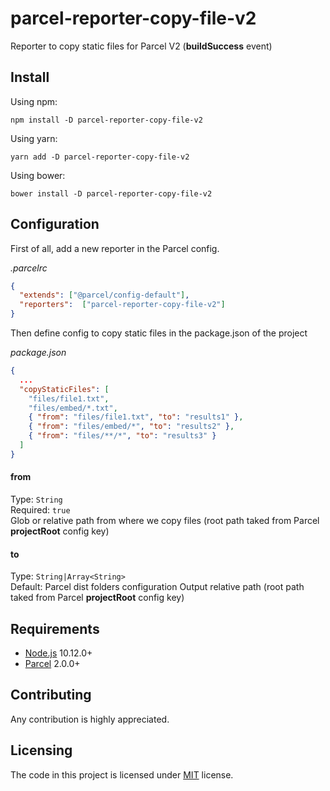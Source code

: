 # parcel-reporter-copy-file-v2

Reporter to copy static files for Parcel V2 (**buildSuccess** event)

## Install

Using npm:
```shell
npm install -D parcel-reporter-copy-file-v2
```
Using yarn:
```shell
yarn add -D parcel-reporter-copy-file-v2
```
Using bower:
```shell
bower install -D parcel-reporter-copy-file-v2
```

## Configuration

First of all, add a new reporter in the Parcel config.

*.parcelrc*
```json
{
  "extends": ["@parcel/config-default"],
  "reporters":  ["parcel-reporter-copy-file-v2"]
}
```
Then define config to copy static files in the package.json of the project

*package.json*
```json
{
  ...
  "copyStaticFiles": [
    "files/file1.txt",
    "files/embed/*.txt",
    { "from": "files/file1.txt", "to": "results1" },
    { "from": "files/embed/*", "to": "results2" },
    { "from": "files/**/*", "to": "results3" }
  ]
}
```

#### from
Type: `String`  
Required: `true`  
Glob or relative path from where we copy files (root path taked from Parcel **projectRoot** config key)

#### to
Type: `String|Array<String>`  
Default: Parcel dist folders configuration
Output relative path (root path taked from Parcel **projectRoot** config key)


## Requirements
* [Node.js][node] 10.12.0+
* [Parcel][parcel] 2.0.0+


[node]: https://nodejs.org/
[parcel]: https://parceljs.org/

## Contributing
Any contribution is highly appreciated.

## Licensing
The code in this project is licensed under [MIT](/LICENSE) license.